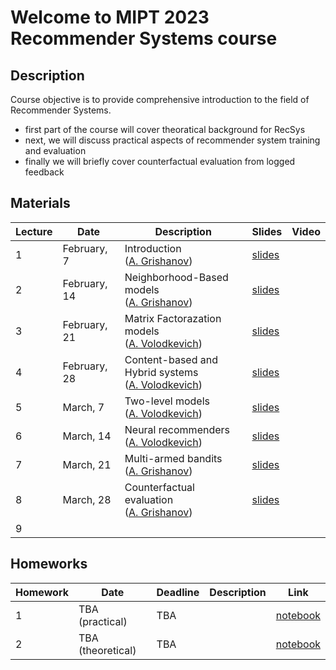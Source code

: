 # Welcome to MIPT 2023 Recommender Systems course

## Description
Course objective is to provide comprehensive introduction to the field of Recommender Systems.

- first part of the course will cover theoratical background for RecSys
- next, we will discuss practical aspects of recommender system training and evaluation
- finally we will briefly cover counterfactual evaluation from logged feedback


## Materials

| Lecture | Date | Description | Slides | Video |
|---------|------|-------------|--------|-------|
| 1 | February, 7 | Introduction <br /> ([A. Grishanov](https://github.com/shashist)) | [slides](week_01_Introduction/rs_lecture01.pdf) | |
| 2 | February, 14 | Neighborhood-Based models <br /> ([A. Grishanov](https://github.com/shashist)) | [slides](week_02_neighborhood-based/rs_lecture02.pdf) | |
| 3 | February, 21 | Matrix Factorazation models <br /> ([A. Volodkevich](https://github.com/monkey0head)) | [slides](week_03_dynamic_programming/rs_lecture03.pdf) | |
| 4 | February, 28 | Content-based and Hybrid systems <br /> ([A. Volodkevich](https://github.com/monkey0head)) | [slides](week_04_lightfm/rs_lecture04.pdf) | |
| 5 | March, 7 | Two-level models <br /> ([A. Volodkevich](https://github.com/monkey0head)) | [slides](week_05_neural/rs_lecture05.pdf) | |
| 6 | March, 14 | Neural recommenders <br /> ([A. Volodkevich](https://github.com/monkey0head)) | [slides](week_06_two_level/rs_lecture06.pdf) | |
| 7 | March, 21 | Multi-armed bandits <br /> ([A. Grishanov](https://github.com/shashist)) | [slides](week_07_bandits/rs_lecture07.pdf) | |
| 8 | March, 28 | Counterfactual evaluation <br /> ([A. Grishanov](https://github.com/shashist)) | [slides](week_08_counterfactual/rs_lecture08.pdf) | |
| 9 |  | |  | |



## Homeworks

| Homework | Date | Deadline | Description | Link |
|---------|------|-------------|--------|-------|
| 1 | TBA (practical) | TBA |  | [notebook](homework1/rs_hw1.ipynb) |
| 2 | TBA (theoretical) | TBA |  | [notebook](homework2/rs_hw2.ipynb) |
